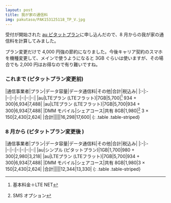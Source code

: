 ```yaml
---
layout: post
title: 我が家の通信料
img: pakutaso/PAK153125118_TP_V.jpg
---
```


受付が開始された [au ピタットプラン](https://www.au.com/mobile/charge/smartphone/plan/pitatto/)に申し込んだので、8 月からの我が家の通信料を計算してみました。

プラン変更だけで 4,000 円強の節約になりました。今後キャリア契約のスマホを機種変更して、メインで使うようになると 3GB ぐらいは使いますが、その場合でも 2,000 円はお得なので有り難いですね。

### これまで (ピタットプラン変更前)

|通信事業者|プラン|データ容量|データ通信料|その他|合計|税込み|
|:-|:-|-:|-:|-:|-:|-:|-:|
|au|LTEプラン (LTEフラット)|7GB|5,700|[^1] 934 + 300|6,934|7,488|
|au|LTEプラン (LTEフラット)|7GB|5,700|934 + 300|6,934|7,488|
|DMM モバイル|シェアコース|共有 8GB|1,980|[^2] 3 × 150|2,430|2,624|
|合計|||||16,298|17,600|
{: .table .table-striped}

### 8 月から (ピタットプラン変更後 )

|通信事業者|プラン|データ容量|データ通信料|その他|合計|税込み|
|:-|:-|-:|-:|-:|-:|-:|-:|
|au|シンプル (ピタットプラン)|1GB|1,700|980 + 300|2,980|3,218|
|au|LTEプラン (LTEフラット)|7GB|5,700|934 + 300|6,934|7,488|
|DMM モバイル|シェアコース|共有 8GB|1,980|3 × 150|2,430|2,624|
|合計|||||12,344|13,330|
{: .table .table-striped}

[^1]: 基本料金＋LTE NET
[^2]: SMS オプション

